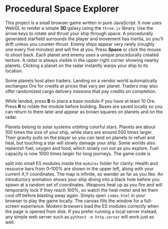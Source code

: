 # Procedural Space Explorer

This project is a small browser game written in pure JavaScript. It now uses
WebGL to render a simple **3D** galaxy using the `three.js` library. Use the
arrow keys to rotate and thrust your ship through space. A procedurally
generated starfield surrounds the player and movement has inertia, so you'll
drift unless you counter-thrust.
Enemy ships appear very rarely (roughly one every five minutes) and will fire
at you. Press **Space** or click the mouse to shoot back. Each planet and enemy
uses a unique procedurally created texture. A radar is always visible in the
upper-right corner showing nearby planets. Clicking a planet on the radar
instantly warps your ship to its location.

Some planets host alien traders. Landing on a vendor world automatically
exchanges Ore for credits at prices that vary per planet. Traders may also
offer randomized cargo delivery missions that pay credits on completion.

While landed, press **B** to place a base module if you have at least 10 Ore.
Press **R** to rotate the module before building. Bases are saved locally so
you can return to them later and appear as brown squares on planets and on the
radar.


Planets belong to solar systems orbiting colorful stars. Planets are about 100
times the size of your ship, while stars are around 500 times larger. Their
gravity pulls on the player so you can land on planets to refuel and heal, but
touching a star will slowly damage your ship. Some worlds also replenish fuel,
oxygen and food, which slowly run out as you explore. Fuel capacity is now 1000
times larger for long journeys. The game code is

split into small ES modules inside the `modules` folder for clarity. Health and
resource bars from 0&ndash;100% are shown in the upper left, along with your
current X,Y coordinates. The map is infinite, so wander as far as you like. An
introductory animation shows your ship diving into a black hole before you spawn
at a random set of coordinates. Weapons heat up as you fire and will temporarily
lock if they reach 100%, so watch the heat meter and let them cool off before
blasting away again.
Simply open `index.html` in your browser to play the game locally. The canvas
fills the window for a full-screen experience. Modern
browsers load the ES modules correctly when the page is opened from disk. If
you prefer running a local server instead, any simple web server such as
`python3 -m http.server` will work just as well.

